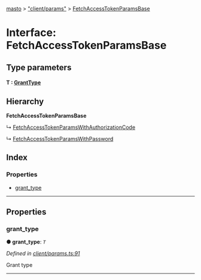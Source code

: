 [masto](../README.md) > ["client/params"](../modules/_client_params_.md) > [FetchAccessTokenParamsBase](../interfaces/_client_params_.fetchaccesstokenparamsbase.md)

# Interface: FetchAccessTokenParamsBase

## Type parameters
#### T :  [GrantType](../modules/_client_params_.md#granttype)
## Hierarchy

**FetchAccessTokenParamsBase**

↳  [FetchAccessTokenParamsWithAuthorizationCode](_client_params_.fetchaccesstokenparamswithauthorizationcode.md)

↳  [FetchAccessTokenParamsWithPassword](_client_params_.fetchaccesstokenparamswithpassword.md)

## Index

### Properties

* [grant_type](_client_params_.fetchaccesstokenparamsbase.md#grant_type)

---

## Properties

<a id="grant_type"></a>

###  grant_type

**● grant_type**: *`T`*

*Defined in [client/params.ts:91](https://github.com/neet/masto.js/blob/3b7330b/src/client/params.ts#L91)*

Grant type

___

